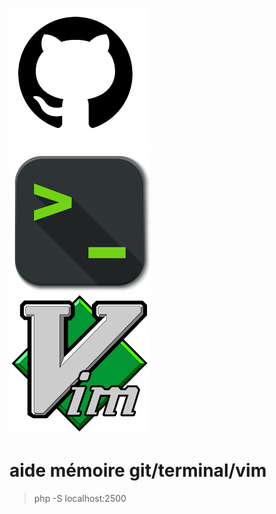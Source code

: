 ![markdown](images/git.png)  				
![markdown](images/ter.png)  				
![markdown](images/vim.png)  				


# aide mémoire git/terminal/vim


>	php -S localhost:2500
